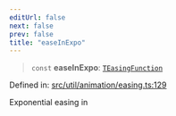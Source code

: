 ```yaml
---
editUrl: false
next: false
prev: false
title: "easeInExpo"
---
```


> `const` **easeInExpo**: [`TEasingFunction`](/api/fabric/namespaces/util/type-aliases/teasingfunction/)

Defined in: [src/util/animation/easing.ts:129](https://github.com/fabricjs/fabric.js/blob/977f797255d8c56b5b68360b0d45bed33697d2e8/src/util/animation/easing.ts#L129)

Exponential easing in
